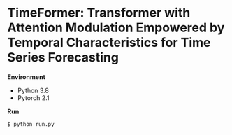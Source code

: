 # TimeFormer: Transformer with Attention Modulation Empowered by Temporal Characteristics for Time Series Forecasting



**Environment**

- Python 3.8
- Pytorch 2.1





**Run**

`$ python run.py`
